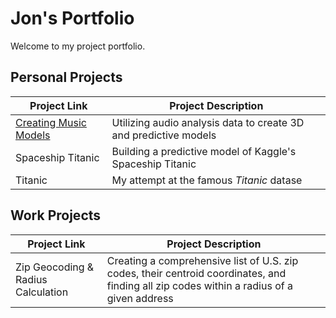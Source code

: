 # Jon's Portfolio

Welcome to my project portfolio.


## Personal Projects

| Project Link | Project Description |
|---|---|
| <a href='https://github.com/JonYarber/music_modeling'>Creating Music Models</a> | Utilizing audio analysis data to create 3D and predictive models |
| Spaceship Titanic | Building a predictive model of Kaggle's Spaceship Titanic |
| Titanic | My attempt at the famous <i>Titanic</i> datase |

## Work Projects

| Project Link | Project Description |
|---|---|
| Zip Geocoding & Radius Calculation | Creating a comprehensive list of U.S. zip codes, their centroid coordinates, and finding all zip codes within a radius of a given address |


